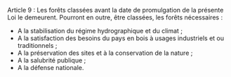 Article 9 : Les forêts classées avant la date de promulgation de la
présente Loi le demeurent.
Pourront en outre, être classées, les forêts nécessaires :
- A la stabilisation du régime hydrographique et du climat ;
- A la satisfaction des besoins du pays en bois à usages industriels et
ou traditionnels ;
- A la préservation des sites et à la conservation de la nature ;
- A la salubrité publique ;
- A la défense nationale.